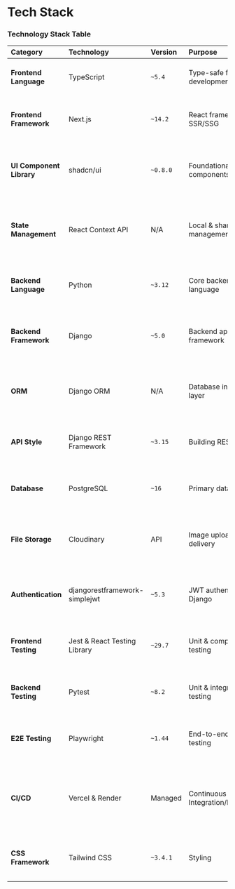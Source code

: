 # Tech Stack

### Technology Stack Table

| Category | Technology | Version | Purpose | Rationale |
| :--- | :--- | :--- | :--- | :--- |
| **Frontend Language** | TypeScript | `~5.4` | Type-safe frontend development | Strong typing for robust, maintainable code. |
| **Frontend Framework** | Next.js | `~14.2` | React framework with SSR/SSG | Excellent for SEO, performance, and developer experience. |
| **UI Component Library** | shadcn/ui | `~0.8.0` | Foundational UI components | Accessible, unstyled components for rapid custom UI development. |
| **State Management** | React Context API | N/A | Local & shared state management | Built-in React solution, avoids external libraries for MVP complexity. |
| **Backend Language** | Python | `~3.12` | Core backend language | The language for Django, with a massive and mature ecosystem. |
| **Backend Framework** | Django | `~5.0` | Backend application framework | Rapid development, "batteries-included", powerful admin panel. |
| **ORM** | Django ORM | N/A | Database interaction layer | Core part of Django; translates Python models to SQL queries. |
| **API Style** | Django REST Framework | `~3.15` | Building REST APIs | Industry standard for creating clean REST APIs with Django. |
| **Database** | PostgreSQL | `~16` | Primary data store | Powerful, reliable, and feature-rich open-source RDBMS. |
| **File Storage** | Cloudinary | API | Image uploads and delivery | Offloads complex image processing and provides a global CDN. |
| **Authentication** | djangorestframework-simplejwt | `~5.3` | JWT authentication for Django | Secure, standard-based approach for token authentication. |
| **Frontend Testing** | Jest & React Testing Library | `~29.7` | Unit & component testing | Industry standard for testing React/Next.js applications. |
| **Backend Testing** | Pytest | `~8.2` | Unit & integration testing | Powerful and flexible testing framework for Python applications. |
| **E2E Testing** | Playwright | `~1.44` | End-to-end browser testing | Recommended for modern, reliable testing across all browsers. |
| **CI/CD** | Vercel & Render | Managed | Continuous Integration/Deployment | Handled automatically by the hosting platforms for a seamless git-push-to-deploy workflow. |
| **CSS Framework** | Tailwind CSS | `~3.4.1` | Styling | Utility-first CSS for rapid and consistent UI development. |

